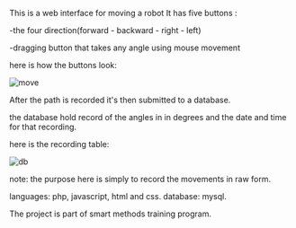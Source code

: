 
This is a web interface for moving a robot 
It has five buttons :

-the four direction(forward - backward - right - left)

-dragging button that takes any angle using mouse movement

here is how the buttons look:

![move](https://user-images.githubusercontent.com/68463958/183272392-4ad02ae4-059a-4932-8939-fcdab66ecdeb.png)

After the path is recorded it's then submitted to a database.

the database hold record of the angles in in degrees and the date and time for that recording.

here is the recording table:

![db](https://user-images.githubusercontent.com/68463958/183272129-9b677ba6-25c5-401d-90cd-f0ef426a43a5.png )

note: the purpose here is simply to record the movements in raw form.

languages: php, javascript, html and css.
database: mysql.

The project is part of smart methods training program.
